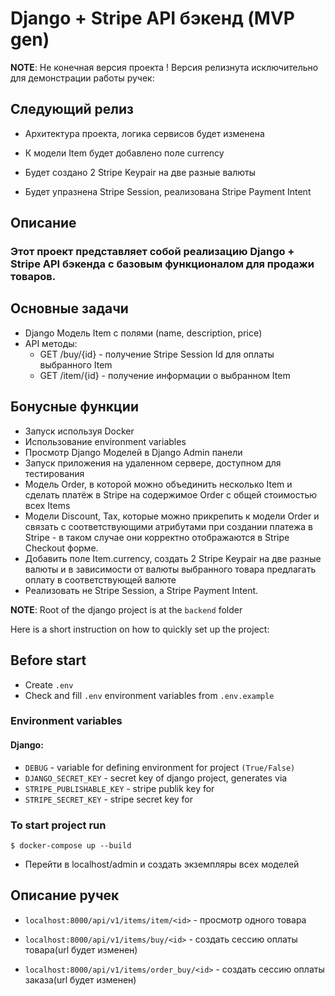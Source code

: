 # Django + Stripe API бэкенд (MVP gen)

**NOTE**: Не конечная версия проекта !
Версия релизнута исключительно для демонстрации работы ручек:

## Следующий релиз

- Архитектура проекта, логика сервисов будет изменена 

- К модели Item будет добавлено поле currency

- Будет создано 2 Stripe Keypair на две разные валюты

- Будет упразнена Stripe Session, реализована Stripe Payment Intent

## Описание

### Этот проект представляет собой реализацию Django + Stripe API бэкенда с базовым функционалом для продажи товаров.
## Основные задачи
- Django Модель Item с полями (name, description, price)
- API методы:
  - GET /buy/{id} - получение Stripe Session Id для оплаты выбранного Item
  - GET /item/{id} - получение информации о выбранном Item

## Бонусные функции

  - Запуск используя Docker
  - Использование environment variables
  - Просмотр Django Моделей в Django Admin панели
  - Запуск приложения на удаленном сервере, доступном для тестирования
  - Модель Order, в которой можно объединить несколько Item и сделать платёж в Stripe на содержимое Order c общей стоимостью всех Items
  - Модели Discount, Tax, которые можно прикрепить к модели Order и связать с соответствующими атрибутами при создании платежа в Stripe - в таком случае они корректно отображаются в Stripe Checkout форме.
  - Добавить поле Item.currency, создать 2 Stripe Keypair на две разные валюты и в зависимости от валюты выбранного товара предлагать оплату в соответствующей валюте
  - Реализовать не Stripe Session, а Stripe Payment Intent.


**NOTE**: Root of the django project is at the `backend` folder

Here is a short instruction on how to quickly set up the project:

## Before start
- Create `.env`
- Check and fill `.env` environment variables from `.env.example`

### Environment variables
#### Django:

- `DEBUG` - variable for defining environment for project `(True/False)`
- `DJANGO_SECRET_KEY` - secret key of django project, generates via
- `STRIPE_PUBLISHABLE_KEY` - stripe publik key for
- `STRIPE_SECRET_KEY` - stripe secret key for

### To start project run
```
$ docker-compose up --build
```
- Перейти в localhost/admin и создать экземпляры всех моделей

## Описание ручек 

- `localhost:8000/api/v1/items/item/<id>` - просмотр одного товара

- `localhost:8000/api/v1/items/buy/<id>` - создать сессию оплаты товара(url будет изменен)

- `localhost:8000/api/v1/items/order_buy/<id>` - создать сессию оплаты заказа(url будет изменен)

